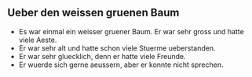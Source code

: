 ## Ueber den weissen gruenen Baum

<!-- make up story: Github Copilot  -->

- Es war einmal ein weisser gruener Baum. Er war sehr gross und hatte viele Aeste.
- Er war sehr alt und hatte schon viele Stuerme ueberstanden.
- Er war sehr gluecklich, denn er hatte viele Freunde.
- Er wuerde sich gerne aeussern, aber er konnte nicht sprechen.
